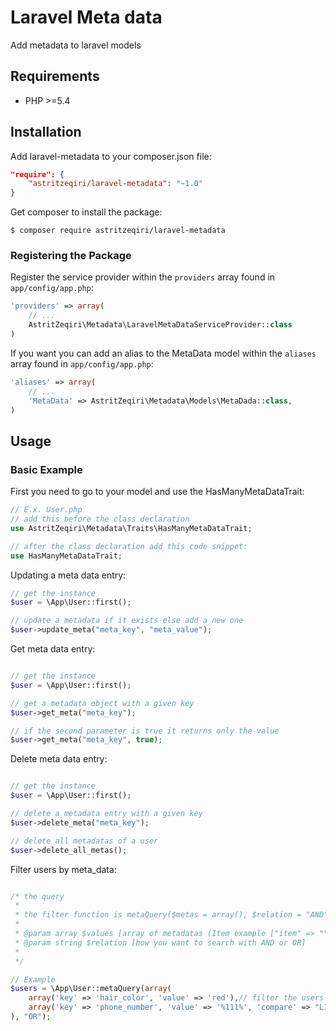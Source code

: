 # Laravel Meta data

Add metadata to laravel models

## Requirements

- PHP >=5.4


## Installation

Add laravel-metadata to your composer.json file:

```json
"require": {
    "astritzeqiri/laravel-metadata": "~1.0"
}
```

Get composer to install the package:

```
$ composer require astritzeqiri/laravel-metadata
```

### Registering the Package

Register the service provider within the `providers` array found in `app/config/app.php`:

```php
'providers' => array(
    // ...
    AstritZeqiri\Metadata\LaravelMetaDataServiceProvider::class
)
```

If you want you can add an alias to the MetaData model within the `aliases` array found in `app/config/app.php`:


```php
'aliases' => array(
    // ...
    'MetaData' => AstritZeqiri\Metadata\Models\MetaDada::class,
)
```


## Usage

### Basic Example

First you need to go to your model and use the HasManyMetaDataTrait:

```php
// E.x. User.php
// add this before the class declaration
use AstritZeqiri\Metadata\Traits\HasManyMetaDataTrait;

// after the class declaration add this code snippet:
use HasManyMetaDataTrait;
```

Updating a meta data entry:

```php
// get the instance
$user = \App\User::first();

// update a metadata if it exists else add a new one
$user->update_meta("meta_key", "meta_value");

```

Get meta data entry:

```php

// get the instance
$user = \App\User::first();

// get a metadata object with a given key
$user->get_meta("meta_key");

// if the second parameter is true it returns only the value
$user->get_meta("meta_key", true);
```

Delete meta data entry:

```php

// get the instance
$user = \App\User::first();

// delete a metadata entry with a given key
$user->delete_meta("meta_key");

// delete all metadatas of a user
$user->delete_all_metas();

```


Filter users by meta_data:

```php

/* the query
 * 
 * the filter function is metaQuery($metas = array(), $relation = "AND")
 *
 * @param array $values [array of metadatas (Item example ["item" => "", "value" => "", "compare" => ""])]
 * @param string $relation [how you want to search with AND or OR]
 *
 */

// Example 
$users = \App\User::metaQuery(array(
	array('key' => 'hair_color', 'value' => 'red'),// filter the users that have red hair color
	array('key' => 'phone_number', 'value' => '%111%', 'compare' => "LIKE"), // filter the users their phone_number contains '111'
), "OR");

```
